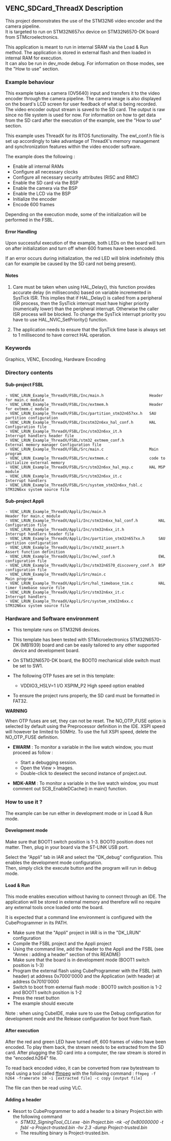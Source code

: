 ## <b>VENC_SDCard_ThreadX Description</b>

This project demonstrates the use of the STM32N6 video encoder and the camera pipeline.<br>It is targeted to run on STM32N657xx device on STM32N6570-DK board from STMicroelectronics.

This application is meant to run in internal SRAM via the Load & Run method. The application is stored in external flash and then loaded in internal RAM for execution.<br>
It can also be run in dev_mode debug. For information on those modes, see the "How to use" section.

### <b> Example behaviour </b>

This example takes a camera (OV5640) input and transfers it to the video encoder through the camera pipeline. The camera image is also displayed on the board's LCD screen for user feedback of what is being recorded.<br>
The video encoder output stream is saved to the SD card. The output is raw since no file system is used for now. For information on how to get data from the SD card after the execution of the example, see the "How to use" section.

This example uses ThreadX for its RTOS functionality. The ewl_conf.h file is set up accordingly to take advantage of ThreadX's memory management and synchronization features within the video encoder software.

The example does the following :<br>

  - Enable all internal RAMs
  - Configure all necessary clocks
  - Configure all necessary security attributes (RISC and RIMC)
  - Enable the SD card via the BSP
  - Enable the camera via the BSP
  - Enable the LCD via the BSP
  - Initialize the encoder
  - Encode 600 frames

Depending on the execution mode, some of the initialization will be performed in the FSBL.

#### <b>Error Handling</b><br>

Upon successful execution of the example, both LEDs on the board will turn on after initialization and turn off when 600 frames have been encoded.

If an error occurs during initialization, the red LED will blink indefinitely (this can for example be caused by the SD card not being present).

#### <b>Notes</b>

 1. Care must be taken when using HAL_Delay(), this function provides accurate delay (in milliseconds)
    based on variable incremented in SysTick ISR. This implies that if HAL_Delay() is called from
    a peripheral ISR process, then the SysTick interrupt must have higher priority (numerically lower)
    than the peripheral interrupt. Otherwise the caller ISR process will be blocked.
    To change the SysTick interrupt priority you have to use HAL_NVIC_SetPriority() function.

 2. The application needs to ensure that the SysTick time base is always set to 1 millisecond
    to have correct HAL operation.


### <b>Keywords</b>

Graphics, VENC, Encoding,  Hardware Encoding

### <b>Directory contents</b>

#### <b>Sub-project FSBL</b>

    - VENC_LRUN_Example_ThreadX/FSBL/Inc/main.h                    Header for main.c module
    - VENC_LRUN_Example_ThreadX/FSBL/Inc/extmem.h                  Header for extmem.c module
    - VENC_LRUN_Example_ThreadX/FSBL/Inc/partition_stm32n657xx.h   SAU partition configuration
    - VENC_LRUN_Example_ThreadX/FSBL/Incstm32n6xx_hal_conf.h       HAL Configuration file
    - VENC_LRUN_Example_ThreadX/FSBL/Inc/stm32n6xx_it.h            Interrupt handlers header file
    - VENC_LRUN_Example_ThreadX/FSBL/stm32_extmem_conf.h           External memory manager Configuration file
    - VENC_LRUN_Example_ThreadX/FSBL/Src/main.c                    Main program
    - VENC_LRUN_Example_ThreadX/FSBL/Src/extmem.c                  code to initialize external memory
    - VENC_LRUN_Example_ThreadX/FSBL/Src/stm32n6xx_hal_msp.c       HAL MSP module
    - VENC_LRUN_Example_ThreadX/FSBL/Src/stm32n6xx_it.c            Interrupt handlers
    - VENC_LRUN_Example_ThreadX/FSBL/Src/system_stm32n6xx_fsbl.c   STM32N6xx system source file

#### <b>Sub-project Appli</b>
    - VENC_LRUN_Example_ThreadX/Appli/Inc/main.h                       Header for main.c module
    - VENC_LRUN_Example_ThreadX/Appli/Inc/stm32n6xx_hal_conf.h         HAL Configuration file
    - VENC_LRUN_Example_ThreadX/Appli/Inc/stm32n6xx_it.h               Interrupt handlers header file
    - VENC_LRUN_Example_ThreadX/Appli/Inc/partition_stm32n657xx.h      SAU partition configuration
    - VENC_LRUN_Example_ThreadX/Appli/Inc/stm32_assert.h               Assert function definition
    - VENC_LRUN_Example_ThreadX/Appli/Inc/ewl_conf.h                   EWL configuration file
    - VENC_LRUN_Example_ThreadX/Appli/Inc/stm32n6570_discovery_conf.h  BSP configuration file
    - VENC_LRUN_Example_ThreadX/Appli/Src/main.c                       Main program
    - VENC_LRUN_Example_ThreadX/Appli/Src/hal_timebase_tim.c           HAL timer timebase source file
    - VENC_LRUN_Example_ThreadX/Appli/Src/stm32n6xx_it.c               Interrupt handlers
    - VENC_LRUN_Example_ThreadX/Appli/Src/system_stm32n6xx.c           STM32N6xx system source file

### <b>Hardware and Software environment</b>

  - This template runs on STM32N6 devices.

  - This template has been tested with STMicroelectronics STM32N6570-DK (MB1939)
    board and can be easily tailored to any other supported device
    and development board.

  - On STM32N6570-DK board, the BOOT0 mechanical slide switch must be set to SW1.

  - The following OTP fuses are set in this template:

    - VDDIO3_HSLV=1     I/O XSPIM_P2 High speed option enabled
	
  - To ensure the project runs properly, the SD card must be formatted in FAT32. 

**WARNING**

When OTP fuses are set, they can not be reset.
The NO_OTP_FUSE option is selected by default using the Preprocessor definition in the IDE. XSPI speed will however be limited to 50MHz.
To use the full XSPI speed, delete the NO_OTP_FUSE definition.


  - **EWARM** : To monitor a variable in the live watch window, you must proceed as follow :
    - Start a debugging session.
    - Open the View > Images.
    - Double-click to deselect the second instance of project.out.

  - **MDK-ARM** : To monitor a variable in the live watch window, you must comment out SCB_EnableDCache() in main() function.

### <b>How to use it ?</b>

The example can be run either in development mode or in Load & Run mode.

#### <b> Development mode </b>

Make sure that BOOT1 switch position is 1-3. BOOT0 position does not matter. Then, plug in your board via the ST-LINK USB port.

Select the "Appli" tab in IAR and select the "DK_debug" configuration. This enables the development mode configuration.<br>
Then, simply click the execute button and the program will run in debug mode.

#### <b> Load & Run </b>

This mode enables execution without having to connect through an IDE. The application will be stored in external memory and therefore will no require any external tools once loaded onto the board.

It is expected that a command line environment is configured with the CubeProgrammer in its PATH.

 - Make sure that the "Appli" project in IAR is in the "DK_LRUN" configuration
 - Compile the FSBL project and the Appli project
 - Using the command line, add the header to the Appli and the FSBL (see "Annex : adding a header" section of this README)
 - Make sure that the board is in development mode (BOOT1 switch position is 1-3)
 - Program the external flash using CubeProgrammer with the FSBL (with header) at address 0x7000'0000 and the Application (with header) at address 0x7010'0000
 - Switch to boot from external flash mode : BOOT0 switch position is 1-2 and BOOT1 switch position is 1-2
 - Press the reset button
 - The example should execute

 Note : when using CubeIDE, make sure to use the Debug configuration for development mode and the Release configuration for boot from flash.

#### <b> After execution </b>

After the red and green LED have turned off, 600 frames of video have been encoded. To play them back, the stream needs to be extracted from the SD card.
After plugging the SD card into a computer, the raw stream is stored in the "encoded.h264" file.

To read back encoded video, it can be converted from raw bytestream to mp4 using a tool called [ffmpeg](https://trac.ffmpeg.org/) with the following command : `ffmpeg -f h264 -framerate 30 -i [extracted file] -c copy [output file]`

The file can then be read using VLC.

#### <b> Adding a header </b>

 - Resort to CubeProgrammer to add a header to a binary Project.bin with the following command
   - *STM32_SigningTool_CLI.exe -bin Project.bin -nk -of 0x80000000 -t fsbl -o Project-trusted.bin -hv 2.3 -dump Project-trusted.bin*
   - The resulting binary is Project-trusted.bin.

